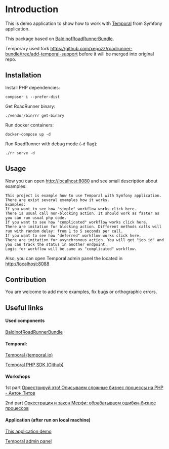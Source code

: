 # Introduction

This is demo application to show how to work with [Temporal](https://github.com/temporalio/sdk-php) from Symfony application.

This package based on [BaldinofRoadRunnerBundle](https://github.com/Baldinof/roadrunner-bundle).

Temporary used fork https://github.com/xepozz/roadrunner-bundle/tree/add-temporal-support before it will be merged into original repo.

## Installation
Install PHP dependencies:

`composer i --prefer-dist`

Get RoadRunner binary:

`./vendor/bin/rr get-binary`

Run docker containers:

`docker-compose up -d`

Run RoadRunner with debug mode (`-d` flag):

`./rr serve -d`

## Usage

Now you can open [http://localhost:8080](http://localhost:8080/)
and see small description about examples:

```
This project is example how to use Temporal with Symfony application.
There are exist several examples how it works.
Examples:
If you want to see how "simple" workflow works click here.
There is usual call non-blocking action. It should work as faster as you can run usual php code.
If you want to see how "complicated" workflow works click here.
There are imitation for blocking action. Different methods calls will run with random delay: from 1 to 5 seconds per call.
If you want to see how "deferred" workflow works click here.
There are imitation for asynchronous action. You will get "job id" and you can track the status in another endpoint.
Logic for workflow will be same as "complicated" workflow.
```

Also, you can open Temporal admin panel the located in [http://localhost:8088](http://localhost:8088/)

## Contribution

You are welcome to add more examples, fix bugs or orthographic errors.

## Useful links

#### Used components
[BaldinofRoadRunnerBundle](https://github.com/Baldinof/roadrunner-bundle)

#### Temporal:
[Temporal (temporal.io)](https://temporal.io/)

[Temporal PHP SDK (Github)](https://github.com/temporalio/sdk-php)

#### Workshops
1st part [Оркестрируй это! Описываем сложные бизнес процессы на PHP - Антон Титов](https://www.youtube.com/watch?v=0NCMEaFMj_M)

2nd part [Оркестрация и закон Мерфи: обрабатываем ошибки-бизнес процессов](https://www.youtube.com/watch?v=upL8o-OXYEc)

#### Application (after run on local machine)
[This application demo](http://localhost:8080/)

[Temporal admin panel](http://localhost:8088/)

